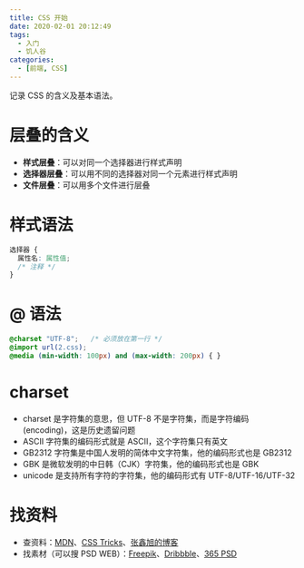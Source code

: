 ```yaml
---
title: CSS 开始
date: 2020-02-01 20:12:49
tags:
  - 入门
  - 饥人谷
categories:
  - [前端, CSS]
---
```


记录 CSS 的含义及基本语法。

<!-- more -->

# 层叠的含义

- **样式层叠**：可以对同一个选择器进行样式声明
- **选择器层叠**：可以用不同的选择器对同一个元素进行样式声明
- **文件层叠**：可以用多个文件进行层叠

# 样式语法

```css
选择器 {
  属性名: 属性值;
  /* 注释 */
}
```

# @ 语法

```css
@charset "UTF-8";   /* 必须放在第一行 */
@import url(2.css); 
@media (min-width: 100px) and (max-width: 200px) { }
```

# charset

- charset 是字符集的意思，但 UTF-8 不是字符集，而是字符编码(encoding)，这是历史遗留问题
- ASCII 字符集的编码形式就是 ASCII，这个字符集只有英文
- GB2312 字符集是中国人发明的简体中文字符集，他的编码形式也是 GB2312
- GBK 是微软发明的中日韩（CJK）字符集，他的编码形式也是 GBK
- unicode 是支持所有字符的字符集，他的编码形式有 UTF-8/UTF-16/UTF-32

# 找资料

- 查资料：[MDN](https://developer.mozilla.org/zh-CN/docs/Web/CSS)、[CSS Tricks](https://css-tricks.com/)、[张鑫旭的博客](https://www.zhangxinxu.com/wordpress/)
- 找素材（可以搜 PSD WEB）：[Freepik](https://www.freepik.com/)、[Dribbble](http://dribbble.com/)、[365 PSD](https://cn.365psd.com/)